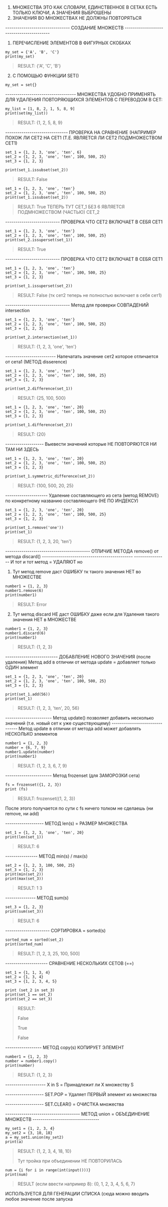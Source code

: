 1) МНОЖЕСТВА ЭТО КАК СЛОВАРИ, ЕДИНСТВЕННОЕ В СЕТАХ ЕСТЬ ТОЛЬКО КЛЮЧИ, А ЗНАЧЕНИЯ ВЫБРОШЕНЫ
2) ЗНАЧЕНИЯ ВО МНОЖЕСТВАХ НЕ ДОЛЖНЫ ПОВТОРЯТЬСЯ 

-------------------------------- СОЗДАНИЕ МНОЖЕСТВ -----------------------------------------
1) ПЕРЕЧИСЛЕНИЕ ЭЛЕМЕНТОВ В ФИГУРНЫХ СКОБКАХ 

```
my_set = {'A', 'B', 'C'}
print(my_set)
```
> RESULT: {'A', 'C', 'B'}

2) С ПОМОЩЬЮ ФУНКЦИИ SET()

```
my_set = set{}
```

----------------------------------- МНОЖЕСТВА УДОБНО ПРИМЕНЯТЬ ДЛЯ УДАЛЕНИЯ ПОВТОРЯЮЩИХСЯ ЭЛЕМЕНТОВ С ПЕРЕВОДОМ В СЕТ: 

```
my_list = [1, 8, 2, 1, 5, 8, 9]
print(set(my_list))
```
> RESULT: {1, 2, 5, 8, 9}

------------------------------- ПРОВЕРКА НА СРАВНЕНИЕ (НАПРИМЕР ПОХОЖ ЛИ СЕТ2 НА СЕТ1 (Т.Е. ЯВЛЯЕТСЯ ЛИ СЕТ2 ПОДМНОЖЕСТВОМ СЕТ1)

```
set_1 = {1, 2, 3, 'one', 'ten', 6}
set_2 = {1, 2, 3, 'one', 'ten', 100, 500, 25}
set_3 = {1, 2, 3}

print(set_1.issubset(set_2))
```

> RESULT: False

```
set_1 = {1, 2, 3, 'one', 'ten'}
set_2 = {1, 2, 3, 'one', 'ten', 100, 500, 25}
print(set_1.issubset(set_2))
```
> RESULT: True
> ТЕПЕРЬ ТУТ СЕТ_1 БЕЗ 6 ЯВЛЯЕТСЯ ПОДМНОЖЕСТВОМ (ЧАСТЬЮ) СЕТ_2

--------------------------- ПРОВЕРКА ЧТО СЕТ2 ВКЛЮЧАЕТ В СЕБЯ СЕТ1

```
set_1 = {1, 2, 3, 'one', 'ten'}
set_2 = {1, 2, 3, 'one', 'ten', 100, 500, 25}
print(set_2.issuperset(set_1))
```

> RESULT: True

--------------------------- ПРОВЕРКА ЧТО СЕТ2 ВКЛЮЧАЕТ В СЕБЯ СЕТ1

```
set_1 = {1, 2, 3, 'one', 'ten'}
set_2 = {1, 2, 3, 'one', 'ten', 100, 500, 25}
set_3 = {1, 2, 3}

print(set_1.issuperset(set_2))
```

> RESULT: False (тк сет2 теперь не полностью включает в себя сет1)

-------------------------------- Метод для проверки СОВПАДЕНИЙ intersection

```
set_1 = {1, 2, 3, 'one', 'ten'}
set_2 = {1, 2, 3, 'one', 'ten', 100, 500, 25}
set_3 = {1, 2, 3}

print(set_2.intersection(set_1))
```

> RESULT: {1, 2, 3, 'one', 'ten'}

------------------------- Напечатать значение сет2 которое отличается от сета1 (МЕТОД disserence)

```
set_1 = {1, 2, 3, 'one', 'ten'}
set_2 = {1, 2, 3, 'one', 'ten', 100, 500, 25}
set_3 = {1, 2, 3}

print(set_2.difference(set_1))
```

> RESULT: {25, 100, 500}

```
set_1 = {1, 2, 3, 'one', 'ten', 20}
set_2 = {1, 2, 3, 'one', 'ten', 100, 500, 25}
set_3 = {1, 2, 3}

print(set_1.difference(set_2))
```
> RESULT: {20}

------------------- Выевести значений которые НЕ ПОВТОРЯЮТСЯ НИ ТАМ НИ ЗДЕСЬ

```
set_1 = {1, 2, 3, 'one', 'ten', 20}
set_2 = {1, 2, 3, 'one', 'ten', 100, 500, 25}
set_3 = {1, 2, 3}

print(set_1.symmetric_difference(set_2))
```
> RESULT: {100, 500, 20, 25}

--------------------- Удаление составляющего из сета (метод REMOVE) по конкретному названию составляющего (НЕ ПО ИНДЕКСУ)

```
set_1 = {1, 2, 3, 'one', 'ten', 20}
set_2 = {1, 2, 3, 'one', 'ten', 100, 500, 25}
set_3 = {1, 2, 3}

print(set_1.remove('one'))
print(set_1)
```
> RESULT: {1, 2, 3, 20, 'ten'}

------------------------------------------ ОТЛИЧИЕ МЕТОДА remove() от метода discard() ---------------------------------------------
---------------- И тот и тот метод = УДАЛЯЮТ но

1) Тут метод remove даст ОШИБКУ тк такого значения НЕТ во МНОЖЕСТВЕ
```
number1 = {1, 2, 3}
number1.remove(6)
print(number1)
```
> RESULT: Error

2) Тут метод discard НЕ даст ОШИБКУ даже если для Удаления такого значения НЕТ в МНОЖЕСТВЕ
```
number1 = {1, 2, 3}
number1.discard(6)
print(number1)
```
> RESULT: {1, 2, 3}


-------------------------- ДОБАВЛЕНИЕ НОВОГО ЗНАЧЕНИЯ (после удаления) Метод add в отличии от метода update = добавляет только ОДИН элемент

```
set_1 = {1, 2, 3, 'one', 'ten', 20}
set_2 = {1, 2, 3, 'one', 'ten', 100, 500, 25}
set_3 = {1, 2, 3}

print(set_1.add(56))
print(set_1)
```

> RESULT: {1, 2, 3, 'ten', 20, 56}

----------------------- Метод update() позволяет добавить несколько значений (т.е. новый сет к уже существующему)
------------------------------- Метод update в отличии от метода add может добавлять НЕСКОЛЬКО элементов
```
number1 = {1, 2, 3}
number = {6, 7, 9}
number1.update(number)
print(number1)
```
> RESULT: {1, 2, 3, 6, 7, 9}

----------------------- Метод frozenset (для ЗАМОРОЗКИ сета)

```
fs = frozenset({1, 2, 3})
print (fs)
```

> RESULT: frozenset({1, 2, 3})

После этого получается по сути с fs ничего толком не сделаешь (ни remove, ни add)

------------------- МЕТОД len(s) = РАЗМЕР МНОЖЕСТВА

```
set_1 = {1, 2, 3, 'one', 'ten', 20}
print(len(set_1))
```
> RESULT: 6

---------------- МЕТОД min(s) / max(s)
```
set_2 = {1, 2, 3, 100, 500, 25}
set_3 = {1, 2, 3}
print(min(set_2))
print(max(set_3))
```
> RESULT: 1    3

--------------- МЕТОД sum(s)
```
set_3 = {1, 2, 3}
print(sum(set_3))
```
> RESULT: 6

---------------------- СОРТИРОВКА = sorted(s)
```
sorted_num = sorted(set_2)
print(sorted_num)
```
> RESULT: [1, 2, 3, 25, 100, 500]

--------------------- СРАВНЕНИЕ НЕСКОЛЬКИХ СЕТОВ (==)
```
set_1 = {1, 1, 3, 4}
set_2 = {1, 3, 4}
set_3 = {1, 2, 3, 4, 5}

print (set_2 in set_3)
print(set_1 == set_2)
print(set_2 == set_3)
```
> RESULT: 
> 
> False
> 
> True
> 
> False

------------------ МЕТОД copy(s) КОПИРУЕТ ЭЛЕМЕНТ 
```
number1 = {1, 2, 3}
number = number1.copy()
print(number)
```
> RESULT: {1, 2, 3}


-------------------- X in S = Принадлежит ли X множеству S

------------------- SET.POP = Удаляет ПЕРВЫЙ элемент из множества

------------------- SET.CLEAR() = ОЧИСТКА множества


------------------------------------- МЕТОД union = ОБЪЕДИНЕНИЕ МНОЖЕСТВ ---------------------------------
```
my_set1 = {1, 2, 3, 4}
my_set2 = {3, 10, 18}
a = my_set1.union(my_set2)
print(a)
```
> RESULT: {1, 2, 3, 4, 18, 10}
> 
> Тут тройка при объединении НЕ ПОВТОРИЛАСЬ

```
num = {i for i in range(int(input()))}
print(num)
```
> RESULT (если ввести например 8): {0, 1, 2, 3, 4, 5, 6, 7}
> 
ИСПОЛЬЗУЕТСЯ ДЛЯ ГЕНЕРАЦИИ СПИСКА (сюда можно вводить любое значение после запуска

